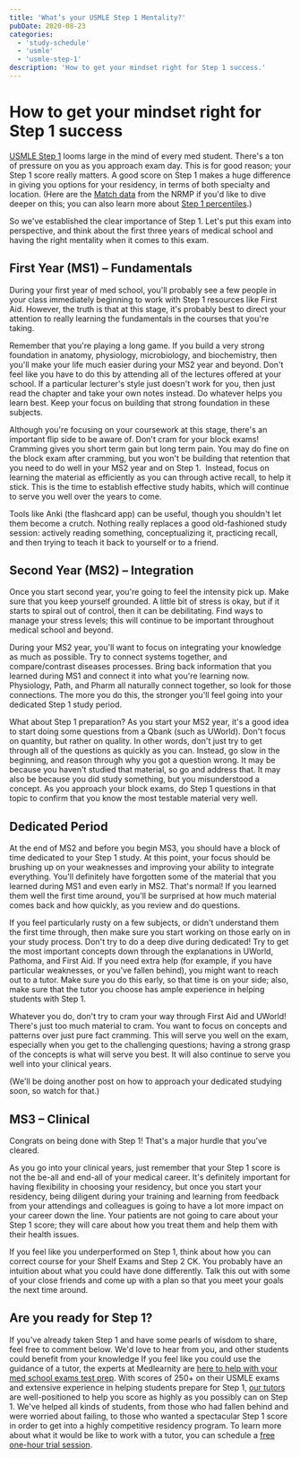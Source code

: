 ```yaml
---
title: 'What’s your USMLE Step 1 Mentality?'
pubDate: 2020-08-23
categories:
  - 'study-schedule'
  - 'usmle'
  - 'usmle-step-1'
description: 'How to get your mindset right for Step 1 success.'
---
```


# How to get your mindset right for Step 1 success

[USMLE Step 1](https://www.medlearnity.com/usmle-tutoring-step-1/) looms large in the mind of every med student. There's a ton of pressure on you as you approach exam day. This is for good reason; your Step 1 score really matters. A good score on Step 1 makes a huge difference in giving you options for your residency, in terms of both specialty and location. (Here are the [Match data](https://www.nrmp.org//images/wp/2021/08/Charting-Outcomes-in-the-Match-2020_MD-Senior_final.pdf) from the NRMP if you'd like to dive deeper on this; you can also learn more about [Step 1 percentiles](https://www.medlearnity.com/usmle-step-1-percentiles/).)

So we've established the clear importance of Step 1. Let's put this exam into perspective, and think about the first three years of medical school and having the right mentality when it comes to this exam.

## First Year (MS1) – Fundamentals

During your first year of med school, you'll probably see a few people in your class immediately beginning to work with Step 1 resources like First Aid. However, the truth is that at this stage, it's probably best to direct your attention to really learning the fundamentals in the courses that you're taking.

Remember that you're playing a long game. If you build a very strong foundation in anatomy, physiology, microbiology, and biochemistry, then you'll make your life much easier during your MS2 year and beyond. Don't feel like you have to do this by attending all of the lectures offered at your school. If a particular lecturer's style just doesn't work for you, then just read the chapter and take your own notes instead. Do whatever helps you learn best. Keep your focus on building that strong foundation in these subjects.

Although you're focusing on your coursework at this stage, there's an important flip side to be aware of. Don't cram for your block exams! Cramming gives you short term gain but long term pain. You may do fine on the block exam after cramming, but you won't be building that retention that you need to do well in your MS2 year and on Step 1.  Instead, focus on learning the material as efficiently as you can through active recall, to help it stick. This is the time to establish effective study habits, which will continue to serve you well over the years to come.

Tools like Anki (the flashcard app) can be useful, though you shouldn't let them become a crutch. Nothing really replaces a good old-fashioned study session: actively reading something, conceptualizing it, practicing recall, and then trying to teach it back to yourself or to a friend.

## Second Year (MS2) – Integration

Once you start second year, you're going to feel the intensity pick up. Make sure that you keep yourself grounded. A little bit of stress is okay, but if it starts to spiral out of control, then it can be debilitating. Find ways to manage your stress levels; this will continue to be important throughout medical school and beyond.

During your MS2 year, you'll want to focus on integrating your knowledge as much as possible. Try to connect systems together, and compare/contrast diseases processes. Bring back information that you learned during MS1 and connect it into what you're learning now. Physiology, Path, and Pharm all naturally connect together, so look for those connections. The more you do this, the stronger you'll feel going into your dedicated Step 1 study period.

What about Step 1 preparation? As you start your MS2 year, it's a good idea to start doing some questions from a Qbank (such as UWorld). Don't focus on quantity, but rather on quality. In other words, don't just try to get through all of the questions as quickly as you can. Instead, go slow in the beginning, and reason through why you got a question wrong. It may be because you haven't studied that material, so go and address that. It may also be because you did study something, but you misunderstood a concept. As you approach your block exams, do Step 1 questions in that topic to confirm that you know the most testable material very well.

## Dedicated Period

At the end of MS2 and before you begin MS3, you should have a block of time dedicated to your Step 1 study. At this point, your focus should be brushing up on your weaknesses and improving your ability to integrate everything. You'll definitely have forgotten some of the material that you learned during MS1 and even early in MS2. That's normal! If you learned them well the first time around, you'll be surprised at how much material comes back and how quickly, as you review and do questions.

If you feel particularly rusty on a few subjects, or didn't understand them the first time through, then make sure you start working on those early on in your study process. Don't try to do a deep dive during dedicated! Try to get the most important concepts down through the explanations in UWorld, Pathoma, and First Aid. If you need extra help (for example, if you have particular weaknesses, or you've fallen behind), you might want to reach out to a tutor. Make sure you do this early, so that time is on your side; also, make sure that the tutor you choose has ample experience in helping students with Step 1.

Whatever you do, don't try to cram your way through First Aid and UWorld! There's just too much material to cram. You want to focus on concepts and patterns over just pure fact cramming. This will serve you well on the exam, especially when you get to the challenging questions; having a strong grasp of the concepts is what will serve you best. It will also continue to serve you well into your clinical years.

(We'll be doing another post on how to approach your dedicated studying soon, so watch for that.)

## MS3 – Clinical

Congrats on being done with Step 1! That's a major hurdle that you've cleared.

As you go into your clinical years, just remember that your Step 1 score is not the be-all and end-all of your medical career. It's definitely important for having flexibility in choosing your residency, but once you start your residency, being diligent during your training and learning from feedback from your attendings and colleagues is going to have a lot more impact on your career down the line. Your patients are not going to care about your Step 1 score; they will care about how you treat them and help them with their health issues.

If you feel like you underperformed on Step 1, think about how you can correct course for your Shelf Exams and Step 2 CK. You probably have an intuition about what you could have done differently. Talk this out with some of your close friends and come up with a plan so that you meet your goals the next time around.

## Are you ready for Step 1?

If you've already taken Step 1 and have some pearls of wisdom to share, feel free to comment below. We'd love to hear from you, and other students could benefit from your knowledge
If you feel like you could use the guidance of a tutor, the experts at Medlearnity are [here to help with your med school exams test prep](https://www.medlearnity.com/our-services/). With scores of 250+ on their USMLE exams and extensive experience in helping students prepare for Step 1, [our tutors](https://www.medlearnity.com/our-tutors/) are well-positioned to help you score as highly as you possibly can on Step 1. We've helped all kinds of students, from those who had fallen behind and were worried about failing, to those who wanted a spectacular Step 1 score in order to get into a highly competitive residency program. To learn more about what it would be like to work with a tutor, you can schedule a [free one-hour trial session](https://www.medlearnity.com/start-here/).
